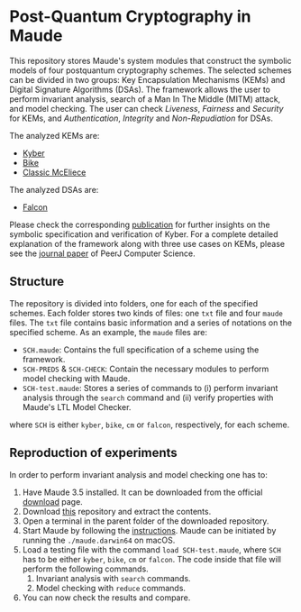 # Post-Quantum Cryptography in Maude

This repository stores Maude's system modules that construct the symbolic models of four postquantum cryptography schemes. The selected schemes can be divided in two groups: Key Encapsulation Mechanisms (KEMs) and Digital Signature Algorithms (DSAs). The framework allows the user to perform invariant analysis, search of a Man In The Middle (MITM) attack, and model checking. The user can check *Liveness*, *Fairness* and *Security* for KEMs, and *Authentication*, *Integrity* and *Non-Repudiation* for DSAs.

The analyzed KEMs are:

- [Kyber](https://pq-crystals.org/kyber/)
- [Bike](https://bikesuite.org/)
- [Classic McEliece](https://classic.mceliece.org/)

The analyzed DSAs are:

- [Falcon](https://falcon-sign.info/)

Please check the corresponding [publication](https://ceur-ws.org/Vol-3280/paper3.pdf) for further insights on the symbolic specification and verification of Kyber. For a complete detailed explanation of the framework along with three use cases on KEMs, please see the [journal paper](https://peerj.com/articles/cs-1547/) of PeerJ Computer Science.

## Structure

The repository is divided into folders, one for each of the specified schemes. Each folder stores two kinds of files: one `txt` file and four `maude` files. The `txt` file contains basic information and a series of notations on the specified scheme. As an example, the `maude` files are:

- `SCH.maude`: Contains the full specification of a scheme using the framework.
- `SCH-PREDS` & `SCH-CHECK`: Contain the necessary modules to perform model checking with Maude. 
- `SCH-test.maude`: Stores a series of commands to (i) perform invariant analysis through the `search` command and (ii) verify properties with Maude's LTL Model Checker.

where `SCH` is either `kyber`, `bike`, `cm` or `falcon`, respectively, for each scheme.

## Reproduction of experiments 

In order to perform invariant analysis and model checking one has to:

1. Have Maude 3.5 installed. It can be downloaded from the official [download](http://maude.cs.illinois.edu/w/index.php/Maude_download_and_installation) page.
2. Download [this](https://github.com/v1ct0r-byte/PQC-in-Maude) repository and extract the contents.
3. Open a terminal in the parent folder of the downloaded repository.
4. Start Maude by following the [instructions](https://maude.lcc.uma.es/maude-manual/maude-manualch2.html#x13-220002.2). Maude can be initiated by running the `./maude.darwin64` on macOS.
5. Load a testing file with the command `load SCH-test.maude`, where `SCH` has to be either `kyber`, `bike`, `cm` or `falcon`. The code inside that file will perform the following commands.
    1. Invariant analysis with `search` commands.
    2. Model checking with `reduce` commands.
6. You can now check the results and compare.

<!---
## Results

The following table summarizes the results of each of the analyses.

<center>

| KEM | Correctness | MITM | SECURITY | KEY-SHARING | FAIRNESS |
| :- | :-: | :-: | :-: | :-: | :-: |
| KYBER | :heavy_check_mark: | :heavy_check_mark: | :x: | :x: | :x: |
| BIKE | :heavy_check_mark: | :heavy_check_mark: | :heavy_check_mark: | :heavy_check_mark: | :heavy_check_mark: |
| Classic McEliece | :heavy_check_mark: | :heavy_check_mark: | :heavy_check_mark: | :heavy_check_mark: | :heavy_check_mark: |

</center>
